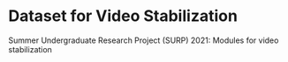 # Dataset for Video Stabilization

Summer Undergraduate Research Project (SURP) 2021: Modules for video stabilization
